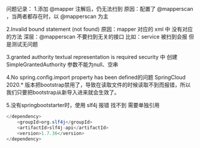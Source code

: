 问题记录：
1.添加 @mapper 注解后，仍无法扫到
原因：配置了 @mapperscan ，当两者都存在时，以 @mapperscan 为主

2.Invalid bound statement (not found)
原因：mapper 对应的 xml 中 没有对应的方法
深层：@mapperscan 不要扫到无关的接口 比如：service 被扫到会报 但是测试无问题

3.granted authority textual representation is required
security 中 创建 SimpleGrantedAuthority 参数不能为null、空串

4.No spring.config.import property has been defined的问题
SpringCloud 2020.* 版本把bootstrap禁用了，导致在读取文件的时候读取不到而报错，所以我们只要把bootstrap从新导入进来就会生效了。

5.没有springbootstarter时，使用 slf4j 报错 找不到
需要单独引用 

```java
</dependency>
    <groupId>org.slf4j</groupId>
    <artifactId>slf4j-api</artifactId>
    <version>1.7.36</version>
</dependency>
```